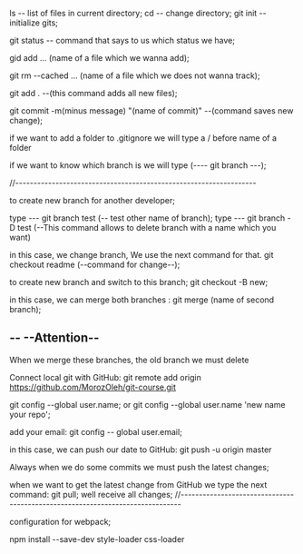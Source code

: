 ls -- list of files in current directory;
cd -- change directory;
git init -- initialize gits;

git status -- command that says to us which status we have;

gid add ... (name of a file which we wanna add);

git rm --cached ... (name of a file which we does not wanna track);

git add . --(this command adds all new files);

git commit -m(minus message) "(name of commit)" --(command saves new change);

if we want to add a folder to .gitignore we will type a / before name of a folder

if we want to know which branch is we will type (---- git branch ---);

//------------------------------------------------------------------

to create new branch for another developer;

type --- git branch test (-- test other name of branch);
type --- git branch -D test (--This command allows to delete branch with a name which you want)

in this case, we change branch, We use the next command for that.
git checkout readme (--command for change--);

to create new branch and switch to this branch;
git checkout -B new;

in this case, we can merge both branches :
git merge (name of second branch);

--
--Attention--
--
When we merge these branches, the old branch we must delete

Connect local git with GitHub:
git remote add origin https://github.com/MorozOleh/git-course.git

git config --global user.name;
or
git config --global user.name 'new name your repo';

add your email:
git config -- global user.email;

in this case, we can push our date to GitHub:
git push -u origin master

Always when we do some commits we must push the latest changes;

when we want to get the latest change from GitHub we type the next command:
git pull; well receive all changes;
//------------------------------------------------------------------------------

configuration for webpack;

npm install --save-dev style-loader css-loader
